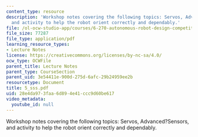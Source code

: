 ```yaml
---
content_type: resource
description: 'Workshop notes covering the following topics: Servos, Advanced?Sensors,
  and activity to help the robot orient correctly and dependably.'
file: /ol-ocw-studio-app/courses/6-270-autonomous-robot-design-competition-january-iap-2005/28e4da973faa6d894e41ccc9d60be617_5_sss.pdf
file_size: 77287
file_type: application/pdf
learning_resource_types:
- Lecture Notes
license: https://creativecommons.org/licenses/by-nc-sa/4.0/
ocw_type: OCWFile
parent_title: Lecture Notes
parent_type: CourseSection
parent_uid: 3e54411e-900d-275d-6afc-29b24959ee2b
resourcetype: Document
title: 5_sss.pdf
uid: 28e4da97-3faa-6d89-4e41-ccc9d60be617
video_metadata:
  youtube_id: null
---
```

Workshop notes covering the following topics: Servos, Advanced?Sensors, and activity to help the robot orient correctly and dependably.